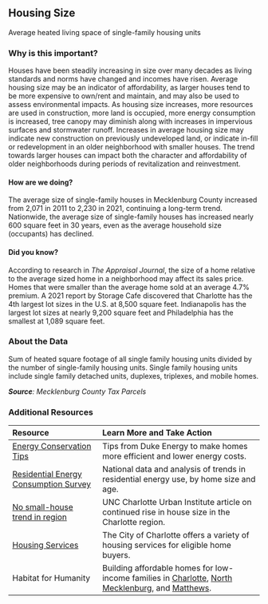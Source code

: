 ## Housing Size
Average heated living space of single-family housing units

### Why is this important?
Houses have been steadily increasing in size over many decades as living standards and norms have changed and incomes have risen. Average housing size may be an indicator of affordability, as larger houses tend to be more expensive to own/rent and maintain, and may also be used to assess environmental impacts. As housing size increases, more resources are used in construction, more land is occupied, more energy consumption is increased, tree canopy may diminish along with increases in impervious surfaces and stormwater runoff. Increases in average housing size may indicate new construction on previously undeveloped land, or indicate in-fill or redevelopment in an older neighborhood with smaller houses. The trend towards larger houses can impact both the character and affordability of older neighborhoods during periods of revitalization and reinvestment.

#### How are we doing?
The average size of single-family houses in Mecklenburg County increased from 2,071 in 2011 to 2,230 in 2021, continuing a long-term trend. Nationwide, the average size of single-family houses has increased nearly 600 square feet in 30 years, even as the average household size (occupants) has declined.

#### Did you know?
According to research in *The Appraisal Journal*, the size of a home relative to the average sized home in a neighborhood may affect its sales price. Homes that were smaller than the average home sold at an average 4.7% premium. A 2021 report by Storage Cafe discovered that Charlotte has the 4th largest lot sizes in the U.S. at 8,500 square feet. Indianapolis has the largest lot sizes at nearly 9,200 square feet and Philadelphia has the smallest at 1,089 square feet.



### About the Data
Sum of heated square footage of all single family housing units divided by the number of single-family housing units. Single family housing units include single family detached units, duplexes, triplexes, and mobile homes.

_**Source**: Mecklenburg County Tax Parcels_

### Additional Resources
| Resource | Learn More and Take Action |
|:--- | :--- |
|[Energy Conservation Tips](https://www.duke-energy.com/home/savings)|Tips from Duke Energy to make homes more efficient and lower energy costs.
|[Residential Energy Consumption Survey](http://www.eia.gov/consumption/residential/index.cfm)|National data and analysis of trends in residential energy use, by home size and age.
|[No small-house trend in region](http://ui.uncc.edu/story/are-big-houses-back-charlotte-region) |UNC Charlotte Urban Institute article on continued rise in house size in the Charlotte region.
|[Housing Services](http://charlottenc.gov/NBS/Housing/Pages/default.aspx)|The City of Charlotte offers a variety of housing services for eligible home buyers.
|Habitat for Humanity|Building affordable homes for low-income families in [Charlotte](http://www.habitatcharlotte.org/), [North Mecklenburg](http://www.ourtownshabitat.org/), and [Matthews](http://www.habitatmatthews.org/).
